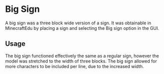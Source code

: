 # Big Sign
A big sign was a three block wide version of a sign. It was obtainable in MinecraftEdu by placing a sign and selecting the Big sign option in the GUI.

## Usage
The big sign functioned effectively the same as a regular sign, however the model was stretched to the width of three blocks. The big sign allowed for more characters to be included per line, due to the increased width. 

